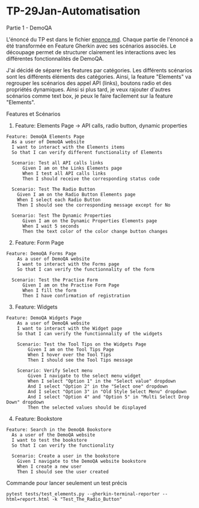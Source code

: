 # TP-29Jan-Automatisation

Partie 1 - DemoQA 

L'énoncé du TP est dans le fichier [enonce.md](./enonce.md). Chaque partie de l'énoncé a été transformée en Feature Gherkin avec ses scénarios associés. Le découpage permet de structurer clairement les interactions avec les différentes fonctionnalités de DemoQA.

J'ai décidé de séparer les features par catégories.  Les différents scénarios sont les différents éléments des catégories. Ainsi, la feature "Elements" va regrouper les scénarios des appel API (links), boutons radio et des propriétés dynamiques. Ainsi si plus tard, je veux rajouter d'autres scénarios comme text box, je peux le faire facilement sur la feature "Elements".

Features et Scénarios

1. Feature: Elements Page -> API calls, radio button, dynamic properties 
   
```Gherkin
Feature: DemoQA Elements Page
  As a user of DemoQA website
  I want to interact with the Elements items 
  So that I can verify different functionality of Elements 
  
  Scenario: Test all API calls links 
	  Given I am on the Links Elements page
	  When I test all API calls links 
	  Then I should receive the corresponding status code

  Scenario: Test The Radio Button 
    Given I am on the Radio Button Elements page
    When I select each Radio Button 
    Then I should see the corresponding message except for No
	  
  Scenario: Test The Dynamic Properties 
      Given I am on the Dynamic Properties Elements page
      When I wait 5 seconds 
      Then the text color of the color change button changes
```

2. Feature: Form Page
```Gherkin
Feature: DemoQA Forms Page
	As a user of DemoQA website
	I want to interact with the Forms page
    So that I can verify the functionnality of the form  
  
  Scenario: Test the Practise Form
	  Given I am on the Practise Form Page
	  When I fill the form 
	  Then I have confirmation of registration 
```

3. Feature: Widgets
```Gherkin
Feature: DemoQA Widgets Page
    As a user of DemoQA website
	I want to interact with the Widget page
    So that I can verify the functionnality of the widgets 

    Scenario: Test the Tool Tips on the Widgets Page
        Given I am on the Tool Tips Page
        When I hover over the Tool Tips
        Then I should see the Tool Tips message
	  
    Scenario: Verify Select menu
        Given I navigate to the select menu widget 
        When I select "Option 1" in the "Select value" dropdown
        And I select "Option 2" in the "Select one" dropdown
        And I select "Option 3" in "Old Style Select Menu" dropdown
        And I select "Option 4" and "Option 5" in "Multi Select Drop Down" dropdown
        Then the selected values should be displayed
```

4. Feature: Bookstore
```Gherkin
Feature: Search in the DemoQA Bookstore
  As a user of the DemoQA website
  I want to test the bookstore
  So that I can verify the functionality

  Scenario: Create a user in the bookstore
    Given I navigate to the DemoQA website bookstore
    When I create a new user
    Then I should see the user created
```

Commande pour lancer seulement un test précis
```
pytest tests/test_elements.py --gherkin-terminal-reporter --html=report.html -k "Test_The_Radio_Button"
```